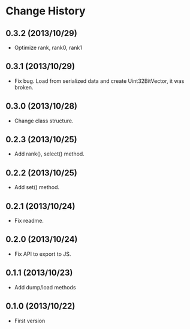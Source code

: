 Change History
=================

## 0.3.2 (2013/10/29)

* Optimize rank, rank0, rank1

## 0.3.1 (2013/10/29)

* Fix bug. Load from serialized data and create Uint32BitVector, it was broken.

## 0.3.0 (2013/10/28)

* Change class structure.

## 0.2.3 (2013/10/25)

* Add rank(), select() method.

## 0.2.2 (2013/10/25)

* Add set() method.

## 0.2.1 (2013/10/24)

* Fix readme.

## 0.2.0 (2013/10/24)

* Fix API to export to JS.

## 0.1.1 (2013/10/23)

* Add dump/load methods

## 0.1.0 (2013/10/22)

* First version
